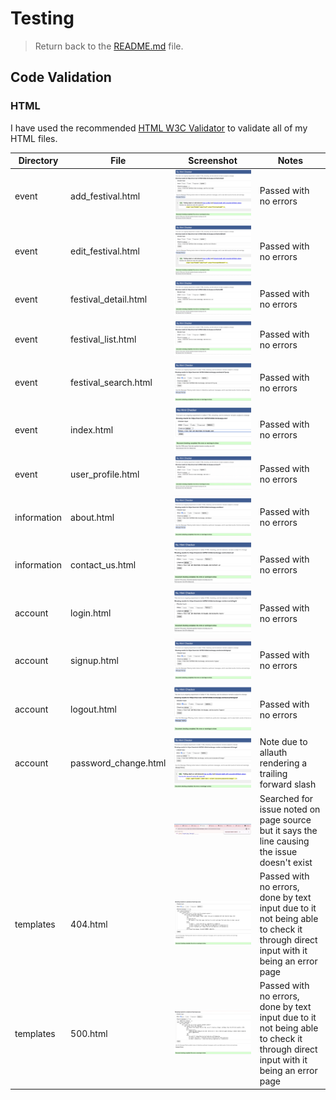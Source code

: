 # Testing

> Return back to the [README.md](README.md) file.

## Code Validation

### HTML

I have used the recommended [HTML W3C Validator](https://validator.w3.org) to validate all of my HTML files.

| Directory | File | Screenshot | Notes |
| --- | --- | --- | --- |
| event | add_festival.html | ![screenshot](documentation/validation/add-festival.png) | Passed with no errors |
| event | edit_festival.html | ![screenshot](documentation/validation/edit-festival.png) | Passed with no errors |
| event | festival_detail.html | ![screenshot](documentation/validation/festival-detail.png) | Passed with no errors |
| event | festival_list.html | ![screenshot](documentation/validation/festival-list.png) | Passed with no errors |
| event | festival_search.html | ![screenshot](documentation/validation/festival-search.png) | Passed with no errors |
| event | index.html | ![screenshot](documentation/validation/index.png) | Passed with no errors |
| event | user_profile.html | ![screenshot](documentation/validation/user-profile.png) | Passed with no errors |
| information | about.html | ![screenshot](documentation/validation/about.png) | Passed with no errors |
| information | contact_us.html | ![screenshot](documentation/validation/contact-us.png) | Passed with no errors |
| account | login.html | ![screenshot](documentation/validation/login.png) | Passed with no errors |
| account | signup.html | ![screenshot](documentation/validation/signup.png) | Passed with no errors |
| account | logout.html | ![screenshot](documentation/validation/logout.png) | Passed with no errors |
| account | password_change.html | ![screenshot](documentation/validation/password-change.png) | Note due to allauth rendering a trailing forward slash |
| | | ![screenshot](documentation/validation/password-change-note.png) | Searched for issue noted on page source but it says the line causing the issue doesn't exist |
| templates | 404.html | ![screenshot](documentation/validation/404.png) | Passed with no errors, done by text input due to it not being able to check it through direct input with it being an error page |
| templates | 500.html | ![screenshot](documentation/validation/500.png) | Passed with no errors, done by text input due to it not being able to check it through direct input with it being an error page |

